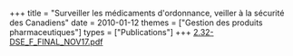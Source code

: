 +++
title = "Surveiller les médicaments d'ordonnance, veiller à la sécurité des Canadiens"
date = 2010-01-12
themes = ["Gestion des produits pharmaceutiques"]
types = ["Publications"]
+++
[2.32-DSE_F_FINAL_NOV17.pdf](/files/2.32-DSE_F_FINAL_NOV17.pdf)
